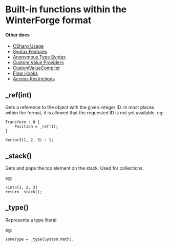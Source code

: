 # Built-in functions within the WinterForge format

#### Other docs
- [CSharp Usage](CSharp_Usage.md)  
- [Syntax Features](Syntax_Features.md)  
- [Anonymous Type Syntax](Anonymous_Type_Syntax.md)  
- [Custom Value Providers](CustomValueProvider_Examples.md)   
- [CustomValueCompiler](CustomValueCompiler.md)
- [Flow Hooks](FlowHooks.md)  
- [Access Restrictions](Access_Restrictions.md)  

## \_ref(int)

Gets a reference to the object with the given integer ID.
In most places within the format, it is allowed that the requested ID is not yet available. 
eg:
```
Transform : 0 {
	Position = _ref(1);
}

Vector3(1, 2, 3) : 1;
```


## \_stack()

Gets and pops the top element on the stack. Used for collections.

eg:
```
<int>[1, 2, 3]
return _stack();
```


## \_type()
Represents a type literal

eg:
```
someType = _type(System.Math);
```